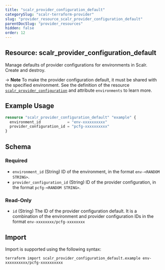 ```yaml
---
title: "scalr_provider_configuration_default"
categorySlug: "scalr-terraform-provider"
slug: "provider_resource_scalr_provider_configuration_default"
parentDocSlug: "provider_resources"
hidden: false
order: 12
---
```

## Resource: scalr_provider_configuration_default

Manage defaults of provider configurations for environments in Scalr. Create and destroy.

-> **Note** To make the provider configuration default, it must be shared with the specified environment. See the definition of the resource [`scalr_provider_configuration`](provider_resource_scalr_provider_configuration) and attribute `environments` to learn more.

## Example Usage

```terraform
resource "scalr_provider_configuration_default" "example" {
  environment_id            = "env-xxxxxxxxxx"
  provider_configuration_id = "pcfg-xxxxxxxxxx"
}
```

<!-- schema generated by tfplugindocs -->
## Schema

### Required

- `environment_id` (String) ID of the environment, in the format `env-<RANDOM STRING>`.
- `provider_configuration_id` (String) ID of the provider configuration, in the format `pcfg-<RANDOM STRING>`.

### Read-Only

- `id` (String) The ID of the provider configuration default. It is a combination of the environment and provider configuration IDs in the format `env-xxxxxxxx/pcfg-xxxxxxxx`

## Import

Import is supported using the following syntax:

```shell
terraform import scalr_provider_configuration_default.example env-xxxxxxxxxx/pcfg-xxxxxxxxxx
```
